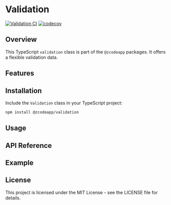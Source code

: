 # Validation

[![Validation CI](https://github.com/zcodeapp/msexpandable/actions/workflows/validation-workflow.yml/badge.svg?branch=main)](https://github.com/zcodeapp/msexpandable/actions/workflows/validation-workflow.yml) [![codecov](https://codecov.io/gh/zcodeapp/msexpandable/branch/main/graph/badge.svg?token=ZHJHX9L0CN&flag=validation)](https://app.codecov.io/gh/zcodeapp/msexpandable/tree/main/src%2Fvalidation%2Fsrc)

## Overview

This TypeScript `validation` class is part of the `@zcodeapp` packages. It offers a flexible validation data.

## Features

## Installation

Include the `Validation` class in your TypeScript project:

```bash
npm install @zcodeapp/validation
```

## Usage

## API Reference

## Example

## License

This project is licensed under the MIT License - see the LICENSE file for details.

